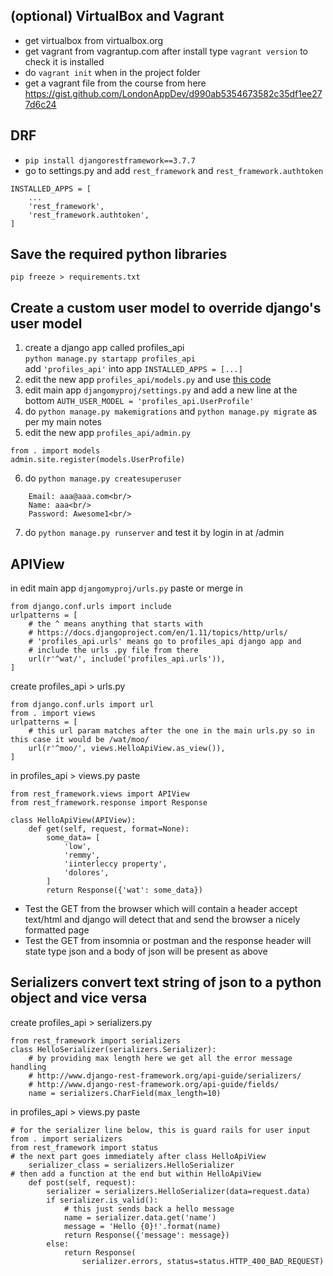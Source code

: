 

## (optional) VirtualBox and Vagrant

- get virtualbox from virtualbox.org
- get vagrant from vagrantup.com
  after install type `vagrant version` to check it is installed
- do `vagrant init` when in the project folder
- get a vagrant file from the course from here https://gist.github.com/LondonAppDev/d990ab5354673582c35df1ee277d6c24



## DRF

- `pip install djangorestframework==3.7.7`
- go to settings.py and add `rest_framework` and `rest_framework.authtoken`


```
INSTALLED_APPS = [
    ...
    'rest_framework',
    'rest_framework.authtoken',
]
```

## Save the required python libraries

`pip freeze > requirements.txt`

## Create a custom user model to override django's user model
1. create a django app called profiles_api<br/>
   `python manage.py startapp profiles_api`<br/>
   add `'profiles_api'` into app `INSTALLED_APPS = [...]`
2. edit the new app `profiles_api/models.py` and use [this code](../profiles_api/models.py) 
3. edit main app `djangomyproj/settings.py` and add a new line at the bottom 
    `AUTH_USER_MODEL = 'profiles_api.UserProfile'`
4. do `python manage.py makemigrations` and `python manage.py migrate` as per my main notes
5. edit the new app `profiles_api/admin.py` 

```
from . import models
admin.site.register(models.UserProfile)
```
6. do `python manage.py createsuperuser`<br/>
```
    Email: aaa@aaa.com<br/>
    Name: aaa<br/>
    Password: Awesome1<br/>
```
7. do `python manage.py runserver` and test it by login in at /admin


## APIView
in edit main app `djangomyproj/urls.py` paste or merge in
```
from django.conf.urls import include
urlpatterns = [
    # the ^ means anything that starts with
    # https://docs.djangoproject.com/en/1.11/topics/http/urls/
    # 'profiles_api.urls' means go to profiles_api django app and 
    # include the urls .py file from there
    url(r'^wat/', include('profiles_api.urls')),
]
```
create profiles_api > urls.py 
```
from django.conf.urls import url
from . import views
urlpatterns = [
    # this url param matches after the one in the main urls.py so in this case it would be /wat/moo/
    url(r'^moo/', views.HelloApiView.as_view()),
]
```

in profiles_api > views.py paste
```
from rest_framework.views import APIView
from rest_framework.response import Response

class HelloApiView(APIView):
    def get(self, request, format=None):
        some_data= [
            'low',
            'remmy',
            'iinterleccy property',
            'dolores',
        ]
        return Response({'wat': some_data})
```

- Test the GET from the browser which will contain a header accept text/html and django will detect that and send the browser a nicely formatted page
- Test the GET from insomnia or postman and the response header will state type json and a body of json will be present as above 

## Serializers convert text string of json to a python object and vice versa

create profiles_api > serializers.py

```
from rest_framework import serializers
class HelloSerializer(serializers.Serializer):
    # by providing max length here we get all the error message handling
    # http://www.django-rest-framework.org/api-guide/serializers/
    # http://www.django-rest-framework.org/api-guide/fields/
    name = serializers.CharField(max_length=10)
```
in profiles_api > views.py paste
```
# for the serializer line below, this is guard rails for user input
from . import serializers
from rest_framework import status
# the next part goes immediately after class HelloApiView
    serializer_class = serializers.HelloSerializer
# then add a function at the end but within HelloApiView
    def post(self, request):
        serializer = serializers.HelloSerializer(data=request.data)
        if serializer.is_valid():
            # this just sends back a hello message
            name = serializer.data.get('name')
            message = 'Hello {0}!'.format(name)
            return Response({'message': message})
        else:
            return Response(
                serializer.errors, status=status.HTTP_400_BAD_REQUEST)
```






